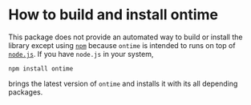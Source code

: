 How to build and install ontime
===============================

This package does not provide an automated way to build or install the library
except using [`npm`](http://npmjs.org/package/ontime.js) because `ontime` is
intended to runs on top of [`node.js`](http://nodejs.org). If you have
`node.js` in your system,

    npm install ontime

brings the latest version of `ontime` and installs it with its all depending
packages.
